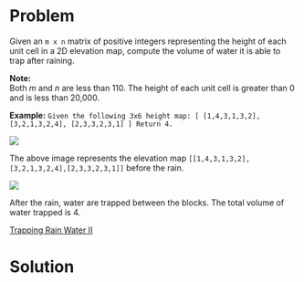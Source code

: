
# Problem

Given an `m x n` matrix of positive integers representing the height of each
unit cell in a 2D elevation map, compute the volume of water it is able to
trap after raining.

**Note:**  
Both _m_ and _n_ are less than 110. The height of each unit cell is greater
than 0 and is less than 20,000.

**Example:**
    ```
    Given the following 3x6 height map:
    [
      [1,4,3,1,3,2],
      [3,2,1,3,2,4],
      [2,3,3,2,3,1]
    ]
    Return 4.
    ```

![](https://leetcode.com/static/images/problemset/rainwater_empty.png)

The above image represents the elevation map
`[[1,4,3,1,3,2],[3,2,1,3,2,4],[2,3,3,2,3,1]]` before the rain.

![](https://leetcode.com/static/images/problemset/rainwater_fill.png)

After the rain, water are trapped between the blocks. The total volume of
water trapped is 4.



[Trapping Rain Water II](https://leetcode.com/problems/trapping-rain-water-ii)

# Solution



